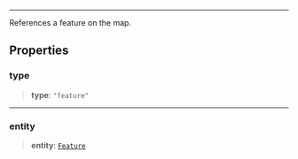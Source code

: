***

References a feature on the map.

## Properties

### type

> **type**: `"feature"`

***

### entity

> **entity**: [`Feature`](../Layers/Feature.md)
